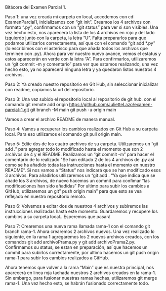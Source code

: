 Bitácora del Examen Parcial 1.

Paso 1:
una vez creada mi carpeta en local, accedemos con cd ExamenParcial1, inicializamos con “git init”.
Creamos los 4 archivos con formato “.py”, confirmamos con un “git status” para ver si son visibles.
Una vez hecho esto, nos aparecerá la lista de los 4 archivos en rojo y del lado izquierdo junto con la carpeta, la letra “U”.
Falta prepararlos para que podamos utilizarlos correctamente, así que con el comando “git add *.py” (lo escribimos con el asterisco para que añada todos los archivos que terminen con .py).
Ahora para ver nuestro nuevo avance, vemos el estatus y estos aparecerán en verde con la letra “A”.
Para confirmarlos, utilizaremos un “git commit -m y comentario” para ver que estamos realizando, una vez hecho esto, ya no aparecerá ninguna letra y ya quedaron listos nuestros 4 archivos.

Paso 2:
Ya creado nuestro repositorio en Git Hub, sin seleccionar inicializar con readme, copiamos la url del repositorio.

Paso 3:
Una vez subido el repositorio local al repositorio de git hub.
con el comando 
git remote add origin https://github.com/JulietteLazo/examen-parcial-1.git
git branch -M main
git push -u origin main

Vamos a crear el archivo README de manera manual.

Paso 4:
Vamos a recuperar los cambios realizados en Git Hub a su carpeta local. Para eso utilizamos el comando git pull origin main.

Paso 5:
Edite dos de los cuatro archivos de su carpeta.
Utilizaremos un “git add .” para agregar todo lo modificado hasta el momento que son 2 archivos de 4 y el README.
Realizamos un “git commit -m” para hacer el comentario de lo realizado "Se han editado 2 de los 4 archivos de .py así como se ha añadido todas las instrucciones hasta el momento en nuestro README”.
Si nos vamos a “Status” nos indicará que se han modificado esos 3 archivos.
Para añadirlos utilizaremos un “git add . “Ya que indica que se añade los 3 archivos, de nuevo hacemos un commit para confimar “las modificaciones han sido añadidas”
Por ultimo para subir los cambios a GitHub, utilizaremos un git” push origin main” para que esto se vea reflejado en nuestro repositorio remoto.

Paso 6:
Volvemos a editar dos de nuestros 4 archivos y subiremos las instrucciones realizadas hasta este momento.
Guardaremos y recupere los cambios a su carpeta local..
Esperemos que pasará 

Paso 7:
Crearemos una nueva rama llamada rama-1 con el comando git branch rama-1.
Ahora crearemos 2 archivos nuevos.
Una vez realizado lo siguiente, en la rama 1 agregaremos los 2 nuevos archivos creados, con los comandos git add archivoPrama.py y git add archivoPrama2.py.
Confirmamos su status, se estan en preparación, así que hacemos un commit para subirlos correctamente, por ultimo hacemos un git push origin rama-1 para subir los cambios realizados a GitHub.

Ahora tenemos que volver a la rama “Main” que es nuestra principal, nos aparecerá en linea roja tachada nuestros 2 archivos creados en la rama-1.
Sin embargo, para fusionar nuestras ramas hechas, utilizaremos git merge rama-1.
Una vez hecho esto, se habrán fusionado correctamente todo.
